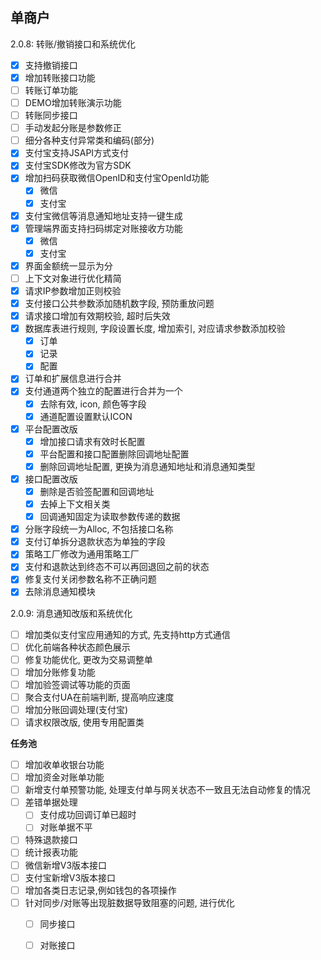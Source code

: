 ## 单商户
2.0.8: 转账/撤销接口和系统优化
- [x] 支持撤销接口
- [x] 增加转账接口功能
- [ ] 转账订单功能
- [ ] DEMO增加转账演示功能
- [ ] 转账同步接口
- [ ] 手动发起分账是参数修正
- [ ] 细分各种支付异常类和编码(部分)
- [x] 支付宝支持JSAPI方式支付
- [x] 支付宝SDK修改为官方SDK
- [x] 增加扫码获取微信OpenID和支付宝OpenId功能
  - [x] 微信
  - [x] 支付宝
- [x] 支付宝微信等消息通知地址支持一键生成
- [x] 管理端界面支持扫码绑定对账接收方功能
  - [x] 微信
  - [x] 支付宝
- [x] 界面金额统一显示为分
- [ ] 上下文对象进行优化精简
- [x] 请求IP参数增加正则校验
- [x] 支付接口公共参数添加随机数字段, 预防重放问题
- [x] 请求接口增加有效期校验, 超时后失效
- [x] 数据库表进行规则, 字段设置长度, 增加索引, 对应请求参数添加校验
  - [x] 订单
  - [x] 记录
  - [x] 配置
- [x] 订单和扩展信息进行合并
- [x] 支付通道两个独立的配置进行合并为一个
  - [X] 去除有效, icon, 颜色等字段
  - [x] 通道配置设置默认ICON
- [x] 平台配置改版 
  - [x] 增加接口请求有效时长配置
  - [x] 平台配置和接口配置删除回调地址配置
  - [X] 删除回调地址配置, 更换为消息通知地址和消息通知类型
- [X] 接口配置改版
  - [x] 删除是否验签配置和回调地址
  - [x] 去掉上下文相关类
  - [x] 回调通知固定为读取参数传递的数据
- [x] 分账字段统一为Alloc, 不包括接口名称
- [x] 支付订单拆分退款状态为单独的字段
- [x] 策略工厂修改为通用策略工厂
- [x] 支付和退款达到终态不可以再回退回之前的状态
- [x] 修复支付关闭参数名称不正确问题
- [X] 去除消息通知模块

2.0.9: 消息通知改版和系统优化
- [ ] 增加类似支付宝应用通知的方式, 先支持http方式通信
- [ ] 优化前端各种状态颜色展示
- [ ] 修复功能优化, 更改为交易调整单
- [ ] 增加分账修复功能
- [ ] 增加验签调试等功能的页面
- [ ] 聚合支付UA在前端判断, 提高响应速度
- [ ] 增加分账回调处理(支付宝)
- [ ] 请求权限改版, 使用专用配置类

**任务池**
- [ ] 增加收单收银台功能
- [ ] 增加资金对账单功能
- [ ] 新增支付单预警功能, 处理支付单与网关状态不一致且无法自动修复的情况
- [ ] 差错单据处理
  - [ ] 支付成功回调订单已超时
  - [ ] 对账单据不平
- [ ] 特殊退款接口
- [ ] 统计报表功能
- [ ] 微信新增V3版本接口
- [ ] 支付宝新增V3版本接口
- [ ] 增加各类日志记录,例如钱包的各项操作
- [ ] 针对同步/对账等出现脏数据导致阻塞的问题, 进行优化
    - [ ] 同步接口
    - [ ] 对账接口

